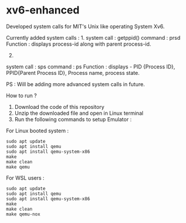 # xv6-enhanced
Developed system calls for MIT's Unix like operating System Xv6.

Currently added system calls : 
1.
system call : getppid()
command     : prsd
Function    : displays process-id along with parent process-id.
   
2.
system call : sps
command     : ps 
Function    : displays - PID {Process ID}, PPID{Parent Process ID}, Process name, process state.

PS : Will be adding more advanced system calls in future.
 
How to run ? 

1. Download the code of this repository
2. Unzip the downloaded file and open in Linux terminal
3. Run the following commands to setup Emulator :

 For Linux booted system :
```
sudo apt update
sudo apt install qemu
sudo apt install qemu-system-x86
make
make clean
make qemu
```
 For WSL users :  
```
sudo apt update
sudo apt install qemu
sudo apt install qemu-system-x86
make
make clean
make qemu-nox 
```

